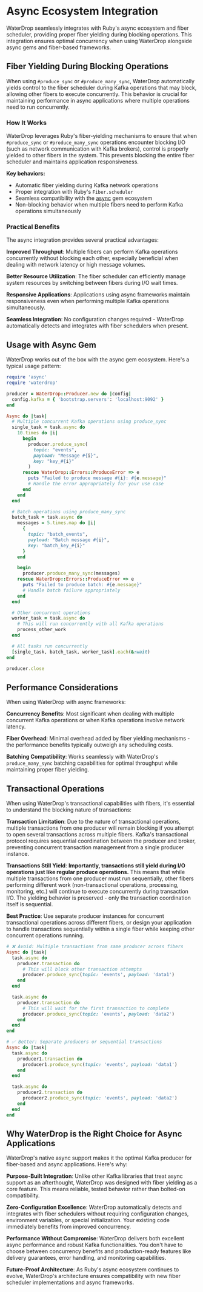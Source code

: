 # Async Ecosystem Integration

WaterDrop seamlessly integrates with Ruby's async ecosystem and fiber scheduler, providing proper fiber yielding during blocking operations. This integration ensures optimal concurrency when using WaterDrop alongside async gems and fiber-based frameworks.

## Fiber Yielding During Blocking Operations

When using `#produce_sync` or `#produce_many_sync`, WaterDrop automatically yields control to the fiber scheduler during Kafka operations that may block, allowing other fibers to execute concurrently. This behavior is crucial for maintaining performance in async applications where multiple operations need to run concurrently.

### How It Works

WaterDrop leverages Ruby's fiber-yielding mechanisms to ensure that when `#produce_sync` or `#produce_many_sync` operations encounter blocking I/O (such as network communication with Kafka brokers), control is properly yielded to other fibers in the system. This prevents blocking the entire fiber scheduler and maintains application responsiveness.

**Key behaviors:**

- Automatic fiber yielding during Kafka network operations
- Proper integration with Ruby's `Fiber.scheduler`
- Seamless compatibility with the [async](https://github.com/socketry/async) gem ecosystem
- Non-blocking behavior when multiple fibers need to perform Kafka operations simultaneously

### Practical Benefits

The async integration provides several practical advantages:

**Improved Throughput**: Multiple fibers can perform Kafka operations concurrently without blocking each other, especially beneficial when dealing with network latency or high message volumes.

**Better Resource Utilization**: The fiber scheduler can efficiently manage system resources by switching between fibers during I/O wait times.

**Responsive Applications**: Applications using async frameworks maintain responsiveness even when performing multiple Kafka operations simultaneously.

**Seamless Integration**: No configuration changes required - WaterDrop automatically detects and integrates with fiber schedulers when present.

## Usage with Async Gem

WaterDrop works out of the box with the async gem ecosystem. Here's a typical usage pattern:

```ruby
require 'async'
require 'waterdrop'

producer = WaterDrop::Producer.new do |config|
  config.kafka = { 'bootstrap.servers': 'localhost:9092' }
end

Async do |task|
  # Multiple concurrent Kafka operations using produce_sync
  single_task = task.async do
    10.times do |i|
      begin
        producer.produce_sync(
          topic: "events",
          payload: "Message #{i}",
          key: "key_#{i}"
        )
      rescue WaterDrop::Errors::ProduceError => e
        puts "Failed to produce message #{i}: #{e.message}"
        # Handle the error appropriately for your use case
      end
    end
  end

  # Batch operations using produce_many_sync
  batch_task = task.async do
    messages = 5.times.map do |i|
      {
        topic: "batch_events",
        payload: "Batch message #{i}",
        key: "batch_key_#{i}"
      }
    end

    begin
      producer.produce_many_sync(messages)
    rescue WaterDrop::Errors::ProduceError => e
      puts "Failed to produce batch: #{e.message}"
      # Handle batch failure appropriately
    end
  end

  # Other concurrent operations
  worker_task = task.async do
    # This will run concurrently with all Kafka operations
    process_other_work
  end

  # All tasks run concurrently
  [single_task, batch_task, worker_task].each(&:wait)
end

producer.close
```

## Performance Considerations

When using WaterDrop with async frameworks:

**Concurrency Benefits**: Most significant when dealing with multiple concurrent Kafka operations or when Kafka operations involve network latency.

**Fiber Overhead**: Minimal overhead added by fiber yielding mechanisms - the performance benefits typically outweigh any scheduling costs.

**Batching Compatibility**: Works seamlessly with WaterDrop's `produce_many_sync` batching capabilities for optimal throughput while maintaining proper fiber yielding.

## Transactional Operations

When using WaterDrop's transactional capabilities with fibers, it's essential to understand the blocking nature of transactions:

**Transaction Limitation**: Due to the nature of transactional operations, multiple transactions from one producer will remain blocking if you attempt to open several transactions across multiple fibers. Kafka's transactional protocol requires sequential coordination between the producer and broker, preventing concurrent transaction management from a single producer instance.

**Transactions Still Yield**: **Importantly, transactions still yield during I/O operations just like regular produce operations.** This means that while multiple transactions from one producer must run sequentially, other fibers performing different work (non-transactional operations, processing, monitoring, etc.) will continue to execute concurrently during transaction I/O. The yielding behavior is preserved - only the transaction coordination itself is sequential.

**Best Practice**: Use separate producer instances for concurrent transactional operations across different fibers, or design your application to handle transactions sequentially within a single fiber while keeping other concurrent operations running.

```ruby
# ❌ Avoid: Multiple transactions from same producer across fibers
Async do |task|
  task.async do
    producer.transaction do
      # This will block other transaction attempts
      producer.produce_sync(topic: 'events', payload: 'data1')
    end
  end

  task.async do
    producer.transaction do
      # This will wait for the first transaction to complete
      producer.produce_sync(topic: 'events', payload: 'data2')
    end
  end
end

# ✅ Better: Separate producers or sequential transactions
Async do |task|
  task.async do
    producer1.transaction do
      producer1.produce_sync(topic: 'events', payload: 'data1')
    end
  end

  task.async do
    producer2.transaction do
      producer2.produce_sync(topic: 'events', payload: 'data2')
    end
  end
end
```

## Why WaterDrop is the Right Choice for Async Applications

WaterDrop's native async support makes it the optimal Kafka producer for fiber-based and async applications. Here's why:

**Purpose-Built Integration**: Unlike other Kafka libraries that treat async support as an afterthought, WaterDrop was designed with fiber yielding as a core feature. This means reliable, tested behavior rather than bolted-on compatibility.

**Zero-Configuration Excellence**: WaterDrop automatically detects and integrates with fiber schedulers without requiring configuration changes, environment variables, or special initialization. Your existing code immediately benefits from improved concurrency.

**Performance Without Compromise**: WaterDrop delivers both excellent async performance and robust Kafka functionalities. You don't have to choose between concurrency benefits and production-ready features like delivery guarantees, error handling, and monitoring capabilities.

**Future-Proof Architecture**: As Ruby's async ecosystem continues to evolve, WaterDrop's architecture ensures compatibility with new fiber scheduler implementations and async frameworks.
